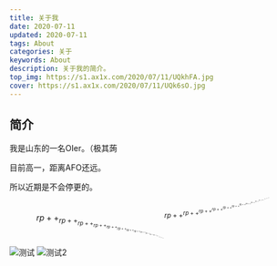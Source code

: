 ```yaml
---
title: 关于我
date: 2020-07-11
updated: 2020-07-11
tags: About
categories: 关于
keywords: About
description: 关于我的简介。
top_img: https://s1.ax1x.com/2020/07/11/UQkhFA.jpg
cover: https://s1.ax1x.com/2020/07/11/UQk6sO.jpg
---
```


## 简介

我是山东的一名OIer。（极其蒟

目前高一，距离AFO还远。

所以近期是不会停更的。$$rp++^{rp++^{rp++^{rp++^{rp++^{rp++^{rp++^{rp++^{rp++^{rp++^{rp++^{rp++^{rp++^{rp++^{rp++^{rp++}}}}}}}}}}}}}}}_{rp++_{rp++_{rp++_{rp++_{rp++_{rp++_{rp++_{rp++_{rp++_{rp++_{rp++_{rp++_{rp++_{rp++_{rp++}}}}}}}}}}}}}}}$$

![测试](https://tva2.sinaimg.cn/large/0075LAc9ly1grlivthgpoj30yx0jmqle.jpg)
![测试2](https://i0.hdslb.com/bfs/article/a83f829be065c05112f92fb719fe78693fcfae23.jpg)



